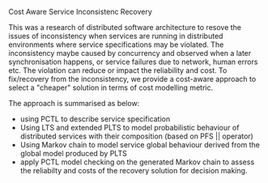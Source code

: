 Cost Aware Service Inconsistenc Recovery

This was a research of distributed software architecture to resove the issues of inconsistency when services are running in distributed environments where service specifications may be violated.  The inconsistency maybe caused by concurrency and observed when a later synchronisation happens, or service failures due to network, human errors etc. The violation can reduce or impact the reliability and cost. 
To fix/recovery from the inconsistency, we provide a cost-aware approach to select a "cheaper" solution in terms of cost modelling metric. 

The approach is summarised as below:
- using PCTL to describe service specification
- Using LTS and extended PLTS to model probabilistic behaviour of distributed services with their composition (based on PFS || operator)
- Using Markov chain to model service global behaviour derived from the global model produced by PLTS
- apply PCTL model checking on the generated Markov chain to assess the reliabilty and costs of the recovery solution for decision making.
 

